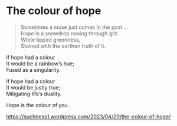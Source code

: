 # The colour of hope  
> Sometimes a muse just comes in the post …  
Hope is a snowdrop nosing through grit  
White tipped greenness,  
Stained with the earthen truth of it.  
  
If hope had a colour  
It would be a rainbow’s hue;   
Fused as a singularity.  
  
If hope had a colour   
It would be justly true;  
Mitigating life’s duality.  
  
Hope is the colour of you.  
  
https://suchness1.wordpress.com/2023/04/29/the-colour-of-hope/